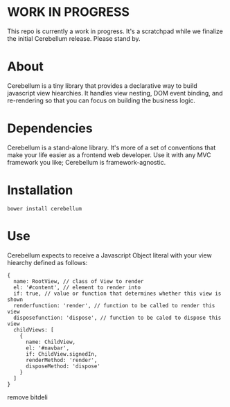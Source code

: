 # WORK IN PROGRESS
This repo is currently a work in progress. It's a scratchpad while we finalize
the initial Cerebellum release. Please stand by.

# About
Cerebellum is a tiny library that provides a declarative way to build javascript
view hiearchies. It handles view nesting, DOM event binding, and re-rendering so
that you can focus on building the business logic.

# Dependencies
Cerebellum is a stand-alone library. It's more of a set of conventions that make
your life easier as a frontend web developer. Use it with any MVC framework you
like; Cerebellum is framework-agnostic.

# Installation

    bower install cerebellum

# Use
Cerebellum expects to receive a Javascript Object literal with your view
hiearchy defined as follows:

    {
      name: RootView, // class of View to render
      el: '#content', // element to render into
      if: true, // value or function that determines whether this view is shown
      renderfunction: 'render', // function to be called to render this view
      disposefunction: 'dispose', // function to be caled to dispose this view
      childViews: [
        {
          name: ChildView,
          el: '#navbar',
          if: ChildView.signedIn,
          renderMethod: 'render',
          disposeMethod: 'dispose'
        }
      ]
    }

remove bitdeli

